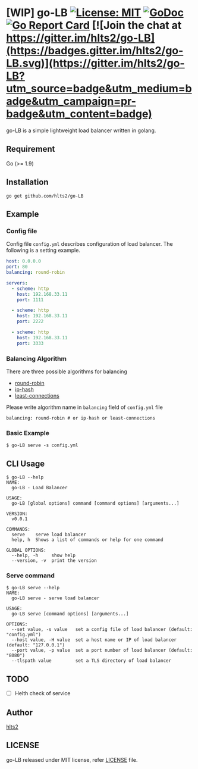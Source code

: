 # [WIP] go-LB [![License: MIT](https://img.shields.io/badge/License-MIT-blue.svg)](https://opensource.org/licenses/MIT) [![GoDoc](http://godoc.org/github.com/hlts2/go-LB?status.svg)](http://godoc.org/github.com/hlts2/go-LB) [![Go Report Card](https://goreportcard.com/badge/github.com/hlts2/go-LB)](https://goreportcard.com/report/github.com/hlts2/go-LB) [![Join the chat at https://gitter.im/hlts2/go-LB](https://badges.gitter.im/hlts2/go-LB.svg)](https://gitter.im/hlts2/go-LB?utm_source=badge&utm_medium=badge&utm_campaign=pr-badge&utm_content=badge)

go-LB is a simple lightweight load balancer written in golang.

## Requirement
Go (>= 1.9)

## Installation

```shell
go get github.com/hlts2/go-LB
```

## Example

### Config file

Config file `config.yml` describes configuration of load balancer.
The following is a setting example.

```yaml
host: 0.0.0.0
port: 80
balancing: round-robin

servers:
  - scheme: http
    host: 192.168.33.11
    port: 1111

  - scheme: http
    host: 192.168.33.11
    port: 2222

  - scheme: http
    host: 192.168.33.11
    port: 3333

```

### Balancing Algorithm

There are three possible algorithms for balancing

- [round-robin](https://github.com/hlts2/round-robin)
- [ip-hash](https://github.com/hlts2/ip-hash)
- [least-connections](https://github.com/hlts2/least-connections)

Please write algorithm name in `balancing` field of `config.yml` file

```
balancing: round-robin # or ip-hash or least-connections
```

### Basic Example

```
$ go-LB serve -s config.yml
```

## CLI Usage

```
$ go-LB --help
NAME:
  go-LB - Load Balancer

USAGE:
  go-LB [global options] command [command options] [arguments...]

VERSION:
  v0.0.1

COMMANDS:
  serve    serve load balancer
  help, h  Shows a list of commands or help for one command

GLOBAL OPTIONS:
  --help, -h     show help
  --version, -v  print the version
```

### Serve command

```
$ go-LB serve --help
NAME:
  go-LB serve - serve load balancer

USAGE:
  go-LB serve [command options] [arguments...]

OPTIONS:
  --set value, -s value   set a config file of load balancer (default: "config.yml")
  --host value, -H value  set a host name or IP of load balancer (default: "127.0.0.1")
  --port value, -p value  set a port number of load balancer (default: "8080")
  --tlspath value         set a TLS directory of load balancer
```

## TODO

- [ ] Helth check of service

## Author
[hlts2](https://github.com/hlts2)

## LICENSE
go-LB released under MIT license, refer [LICENSE](https://github.com/hlts2/go-LB/blob/master/LICENSE) file.
